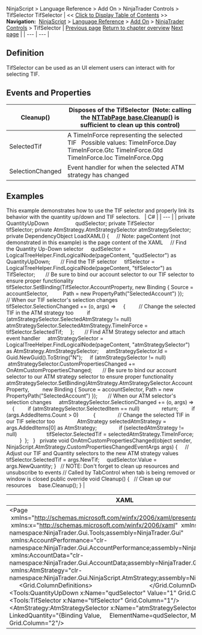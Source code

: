 ﻿
NinjaScript > Language Reference > Add On > NinjaTrader Controls > TifSelector
TifSelector
| << [Click to Display Table of Contents](tifselector.md) >> **Navigation:**     [NinjaScript](ninjascript.md) > [Language Reference](language_reference_wip.md) > [Add On](add_on.md) > [NinjaTrader Controls](controls.md) > TifSelector | [Previous page](intervalselector.md) [Return to chapter overview](controls.md) [Next page](quantityupdown.md) |
| --- | --- |
## Definition
TifSelector can be used as an UI element users can interact with for selecting TIF.
 
## Events and Properties
| Cleanup() | Disposes of the TifSelector  (Note: calling the [NTTabPage base.Cleanup()](nttabpage_cleanup.md) is sufficient to clean up this control) |
| --- | --- |
| SelectedTif | A TimeInForce representing the selected TIF   Possible values: TimeInForce.Day TimeInForce.Gtc TimeInForce.Gtd TimeInForce.Ioc TimeInForce.Opg |
| SelectionChanged | Event handler for when the selected ATM strategy has changed |

## Examples
This example demonstrates how to use the TIF selector and properly link its behavior with the quantity up/down and TIF selectors.
 
| C# |
| --- |
| private QuantityUpDown                  qudSelector; private TifSelector                     tifSelector; private AtmStrategy.AtmStrategySelector atmStrategySelector;   private DependencyObject LoadXAML() {      // Note: pageContent (not demonstrated in this example) is the page content of the XAML      // Find the Quantity Up-Down selector      qudSelector = LogicalTreeHelper.FindLogicalNode(pageContent, "qudSelector") as QuantityUpDown;        // Find the TIF selector      tifSelector = LogicalTreeHelper.FindLogicalNode(pageContent, "tifSelector") as TifSelector;        // Be sure to bind our account selector to our TIF selector to ensure proper functionality      tifSelector.SetBinding(TifSelector.AccountProperty, new Binding { Source = accountSelector,           Path = new PropertyPath("SelectedAccount") });        // When our TIF selector's selection changes      tifSelector.SelectionChanged += (o, args) =>      {           // Change the selected TIF in the ATM strategy too          if (atmStrategySelector.SelectedAtmStrategy != null)                atmStrategySelector.SelectedAtmStrategy.TimeInForce = tifSelector.SelectedTif;      };        // Find ATM Strategy selector and attach event handler      atmStrategySelector = LogicalTreeHelper.FindLogicalNode(pageContent, "atmStrategySelector") as AtmStrategy.AtmStrategySelector;      atmStrategySelector.Id = Guid.NewGuid().ToString("N");      if (atmStrategySelector != null)           atmStrategySelector.CustomPropertiesChanged += OnAtmCustomPropertiesChanged;        // Be sure to bind our account selector to our ATM strategy selector to ensure proper functionality      atmStrategySelector.SetBinding(AtmStrategy.AtmStrategySelector.AccountProperty,          new Binding { Source = accountSelector, Path = new PropertyPath("SelectedAccount") });        // When our ATM selector's selection changes      atmStrategySelector.SelectionChanged += (o, args) =>      {          if (atmStrategySelector.SelectedItem == null)                return;          if (args.AddedItems.Count > 0)           {                // Change the selected TIF in our TIF selector too                AtmStrategy selectedAtmStrategy = args.AddedItems[0] as AtmStrategy;                if (selectedAtmStrategy != null)                     tifSelector.SelectedTif = selectedAtmStrategy.TimeInForce;          }  };   }   private void OnAtmCustomPropertiesChanged(object sender, NinjaScript.AtmStrategy.CustomPropertiesChangedEventArgs args) {      // Adjust our TIF and Quantity selectors to the new ATM strategy values      tifSelector.SelectedTif = args.NewTif;      qudSelector.Value = args.NewQuantity; }   // NOTE: Don't forget to clean up resources and unsubscribe to events // Called by TabControl when tab is being removed or window is closed public override void Cleanup() {     // Clean up our resources      base.Cleanup(); } |

| XAML |
| --- |
| <Page        xmlns="http://schemas.microsoft.com/winfx/2006/xaml/presentation"  xmlns:x="http://schemas.microsoft.com/winfx/2006/xaml"  xmlns:Tools="clr-namespace:NinjaTrader.Gui.Tools;assembly=NinjaTrader.Gui"  xmlns:AccountPerformance="clr-namespace:NinjaTrader.Gui.AccountPerformance;assembly=NinjaTrader.Gui"   xmlns:AccountData="clr-namespace:NinjaTrader.Gui.AccountData;assembly=NinjaTrader.Gui"   xmlns:AtmStrategy="clr-namespace:NinjaTrader.Gui.NinjaScript.AtmStrategy;assembly=NinjaTrader.Gui">   <Grid>      <Grid.ColumnDefinitions>           <ColumnDefinition Width="Auto"/>           <ColumnDefinition Width="Auto"/>           <ColumnDefinition Width="*"/>      </Grid.ColumnDefinitions>        <Tools:QuantityUpDown x:Name="qudSelector" Value="1" Grid.Column="0"/>      <Tools:TifSelector x:Name="tifSelector" Grid.Column="1"/>      <AtmStrategy:AtmStrategySelector x:Name="atmStrategySelector" LinkedQuantity="{Binding Value,       ElementName=qudSelector, Mode=OneWay}" Grid.Column="2"/> </Grid> |
